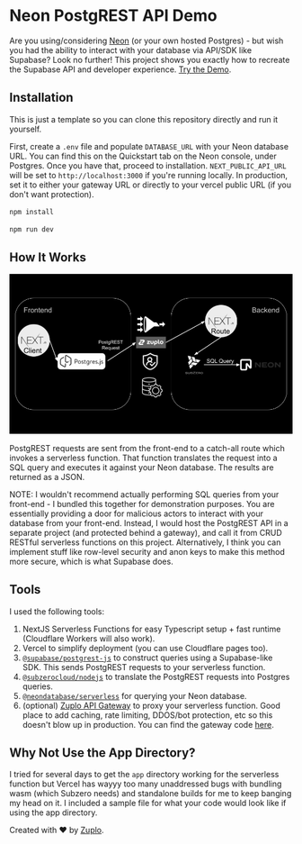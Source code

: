 # Neon PostgREST API Demo

Are you using/considering [Neon](https://neon.tech) (or your own hosted Postgres) - but wish you had the ability to interact with your database via API/SDK like Supabase? Look no further! This project shows you exactly how to recreate the Supabase API and developer experience. [Try the Demo](https://neon-postgrest.zuplopreview.net/).

## Installation

This is just a template so you can clone this repository directly and run it yourself.

First, create a `.env` file and populate `DATABASE_URL` with your Neon database URL. You can find this on the Quickstart tab on the Neon console, under Postgres. Once you have that, proceed to installation. `NEXT_PUBLIC_API_URL` will be set to `http://localhost:3000` if you're running locally. In production, set it to either your gateway URL or directly to your vercel public URL (if you don't want protection).

```bash
npm install
```

```bash
npm run dev
```

## How It Works

![img](./public/diagram.png)

PostgREST requests are sent from the front-end to a catch-all route which invokes a serverless function. That function translates the request into a SQL query and executes it against your Neon database. The results are returned as a JSON.

NOTE: I wouldn't recommend actually performing SQL queries from your front-end - I bundled this together for demonstration purposes. You are essentially providing a door for malicious actors to interact with your database from your front-end. Instead, I would host the PostgREST API in a separate project (and protected behind a gateway), and call it from CRUD RESTful serverless functions on this project. Alternatively, I think you can implement stuff like row-level security and anon keys to make this method more secure, which is what Supabase does.

## Tools

I used the following tools:

1. NextJS Serverless Functions for easy Typescript setup + fast runtime (Cloudflare Workers will also work).
2. Vercel to simplify deployment (you can use Cloudflare pages too).
3. [`@supabase/postgrest-js`](https://www.npmjs.com/package/@supabase/postgrest-js) to construct queries using a Supabase-like SDK. This sends PostgREST requests to your serverless function.
4. [`@subzerocloud/nodejs`](https://www.npmjs.com/package/@subzerocloud/nodejs) to translate the PostgREST requests into Postgres queries.
5. [`@neondatabase/serverless`](https://www.npmjs.com/package/@neondatabase/serverless) for querying your Neon database.
6. (optional) [Zuplo API Gateway](https://zuplo.com) to proxy your serverless function. Good place to add caching, rate limiting, DDOS/bot protection, etc so this doesn't blow up in production. You can find the gateway code [here](https://github.com/zuplo-samples/neon-postgrest-proxy).

## Why Not Use the App Directory?

I tried for several days to get the `app` directory working for the serverless function but Vercel has wayyy too many unaddressed bugs with bundling wasm (which Subzero needs) and standalone builds for me to keep banging my head on it. I included a sample file for what your code would look like if using the app directory.

Created with ❤️ by [Zuplo](https://zuplo.com).
